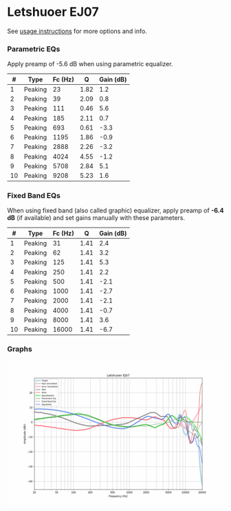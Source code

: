 # Letshuoer EJ07
See [usage instructions](https://github.com/jaakkopasanen/AutoEq#usage) for more options and info.

### Parametric EQs
Apply preamp of -5.6 dB when using parametric equalizer.

|   # | Type    |   Fc (Hz) |    Q |   Gain (dB) |
|-----|---------|-----------|------|-------------|
|   1 | Peaking |        23 | 1.82 |         1.2 |
|   2 | Peaking |        39 | 2.09 |         0.8 |
|   3 | Peaking |       111 | 0.46 |         5.6 |
|   4 | Peaking |       185 | 2.11 |         0.7 |
|   5 | Peaking |       693 | 0.61 |        -3.3 |
|   6 | Peaking |      1195 | 1.86 |        -0.9 |
|   7 | Peaking |      2888 | 2.26 |        -3.2 |
|   8 | Peaking |      4024 | 4.55 |        -1.2 |
|   9 | Peaking |      5708 | 2.84 |         5.1 |
|  10 | Peaking |      9208 | 5.23 |         1.6 |

### Fixed Band EQs
When using fixed band (also called graphic) equalizer, apply preamp of **-6.4 dB** (if available) and set gains manually with these parameters.

|   # | Type    |   Fc (Hz) |    Q |   Gain (dB) |
|-----|---------|-----------|------|-------------|
|   1 | Peaking |        31 | 1.41 |         2.4 |
|   2 | Peaking |        62 | 1.41 |         3.2 |
|   3 | Peaking |       125 | 1.41 |         5.3 |
|   4 | Peaking |       250 | 1.41 |         2.2 |
|   5 | Peaking |       500 | 1.41 |        -2.1 |
|   6 | Peaking |      1000 | 1.41 |        -2.7 |
|   7 | Peaking |      2000 | 1.41 |        -2.1 |
|   8 | Peaking |      4000 | 1.41 |        -0.7 |
|   9 | Peaking |      8000 | 1.41 |         3.6 |
|  10 | Peaking |     16000 | 1.41 |        -6.7 |

### Graphs
![](./Letshuoer%20EJ07.png)

